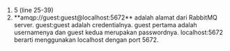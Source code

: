 <ol>
    <li>5 (line 25-39)</li>
    <li>**amqp://guest:guest@localhost:5672** adalah alamat dari RabbitMQ server. guest:guest adalah credentialnya. guest pertama adalah usernamenya dan guest kedua merupakan passwordnya. localhost:5672 berarti menggunakan localhost dengan port 5672.</li>
</ol>